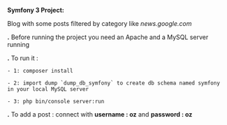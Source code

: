 **Symfony 3 Project:**

Blog with some posts filtered by category like _news.google.com_

**.** Before running the project you need an Apache and a MySQL server running

**.** To run it :

    - 1: composer install
    
    - 2: import dump `dump_db_symfony` to create db schema named symfony in your local MySQL server
    
    - 3: php bin/console server:run
    
**.** To add a post : connect with **username : oz** and **password : oz**
    